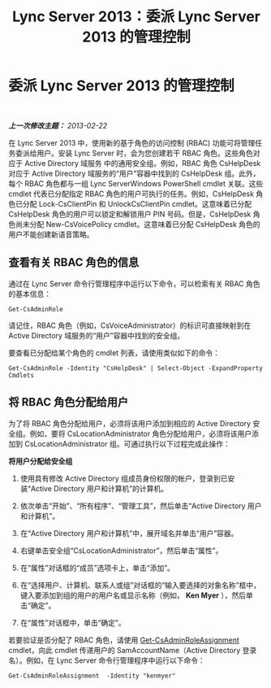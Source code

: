 ﻿---
title: Lync Server 2013：委派 Lync Server 2013 的管理控制
TOCTitle: 委派 Lync Server 2013 的管理控制
ms:assetid: 0f378eff-8ef4-4c60-9fd2-67d7ee259ef8
ms:mtpsurl: https://technet.microsoft.com/zh-cn/library/Gg520951(v=OCS.15)
ms:contentKeyID: 49312020
ms.date: 05/19/2016
mtps_version: v=OCS.15
ms.translationtype: HT
---

# 委派 Lync Server 2013 的管理控制

 

_**上一次修改主题：** 2013-02-22_

在 Lync Server 2013 中，使用新的基于角色的访问控制 (RBAC) 功能可将管理任务委派给用户。安装 Lync Server 时，会为您创建若干 RBAC 角色。这些角色对应于 Active Directory 域服务 中的通用安全组。例如，RBAC 角色 CsHelpDesk 对应于 Active Directory 域服务的“用户”容器中找到的 CsHelpDesk 组。此外，每个 RBAC 角色都与一组 Lync ServerWindows PowerShell cmdlet 关联。这些 cmdlet 代表已分配指定 RBAC 角色的用户可执行的任务。例如，CsHelpDesk 角色已分配 Lock-CsClientPin 和 UnlockCsClientPin cmdlet。这意味着已分配 CsHelpDesk 角色的用户可以锁定和解锁用户 PIN 号码。但是，CsHelpDesk 角色尚未分配 New-CsVoicePolicy cmdlet。这意味着已分配 CsHelpDesk 角色的用户不能创建新语音策略。

## 查看有关 RBAC 角色的信息

通过在 Lync Server 命令行管理程序中运行以下命令，可以检索有关 RBAC 角色的基本信息：

    Get-CsAdminRole

请记住，RBAC 角色（例如，CsVoiceAdministrator）的标识可直接映射到在 Active Directory 域服务的“用户”容器中找到的安全组。

要查看已分配给某个角色的 cmdlet 列表，请使用类似如下的命令：

    Get-CsAdminRole -Identity "CsHelpDesk" | Select-Object -ExpandProperty Cmdlets

## 将 RBAC 角色分配给用户

为了将 RBAC 角色分配给用户，必须将该用户添加到相应的 Active Directory 安全组。例如，要将 CsLocationAdministrator 角色分配给用户，必须将该用户添加到 CsLocationAdministrator 组。可通过执行以下过程完成此操作：

**将用户分配给安全组**

1.  使用具有修改 Active Directory 组成员身份权限的帐户，登录到已安装“Active Directory 用户和计算机”的计算机。

2.  依次单击“开始”、“所有程序”、“管理工具”，然后单击“Active Directory 用户和计算机”。

3.  在“Active Directory 用户和计算机”中，展开域名并单击“用户”容器。

4.  右键单击安全组“CsLocationAdministrator”，然后单击“属性”。

5.  在“属性”对话框的“成员”选项卡上，单击“添加”。

6.  在“选择用户、计算机、联系人或组”对话框的“输入要选择的对象名称”框中，键入要添加到组的用户的用户名或显示名称（例如， **Ken Myer** ），然后单击“确定”。

7.  在“属性”对话框中，单击“确定”。

若要验证是否分配了 RBAC 角色，请使用 [Get-CsAdminRoleAssignment](https://docs.microsoft.com/en-us/powershell/module/skype/Get-CsAdminRoleAssignment) cmdlet，向此 cmdlet 传递用户的 SamAccountName（Active Directory 登录名）。例如，在 Lync Server 命令行管理程序中运行以下命令：

    Get-CsAdminRoleAssignment  -Identity "kenmyer"

